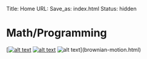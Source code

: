 Title: Home
URL:
Save_as: index.html
Status: hidden

# Math/Programming
[[![alt text]({filename}/images/rsz_parallel-cnn-tracking.jpg "Parallel CNN Tracking")](parallel-cnn-tracking.html) [![alt text]({filename}/images/rsz_face-verification.jpg "Face Verification")](face-verification.html) ![alt text]({filename}/images/rsz_bmotion.jpg "Brownian motion")](brownian-motion.html) 
